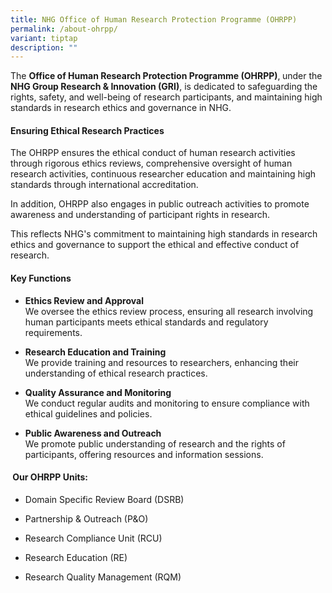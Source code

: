 ```yaml
---
title: NHG Office of Human Research Protection Programme (OHRPP)
permalink: /about-ohrpp/
variant: tiptap
description: ""
---
```

<p>The <strong>Office of Human Research Protection Programme (OHRPP)</strong>,<strong> </strong>under
the <strong>NHG Group Research &amp; Innovation (GRI)</strong>, is dedicated
to safeguarding the rights, safety, and well-being of research participants,
and maintaining high standards in research ethics and governance in NHG.</p>
<p></p>
<h4><strong>Ensuring Ethical Research Practices</strong></h4>
<p>The OHRPP ensures the ethical conduct of human research activities through
rigorous ethics reviews, comprehensive oversight of human research activities,
continuous researcher education and maintaining high standards through
international accreditation.</p>
<p>In addition, OHRPP also engages in public outreach activities to promote
awareness and understanding of participant rights in research.</p>
<p>This reflects NHG's commitment to maintaining high standards in research
ethics and governance to support the ethical and effective conduct of research.</p>
<p></p>
<h4><strong>Key Functions</strong></h4>
<ul data-tight="true" class="tight">
<li>
<p><strong>Ethics Review and Approval</strong>
<br>We oversee the ethics review process, ensuring all research involving
human participants meets ethical standards and regulatory requirements.</p>
</li>
<li>
<p><strong>Research Education and Training</strong>
<br>We provide training and resources to researchers, enhancing their understanding
of ethical research practices.</p>
</li>
<li>
<p><strong>Quality Assurance and Monitoring</strong>
<br>We conduct regular audits and monitoring to ensure compliance with ethical
guidelines and policies.</p>
</li>
<li>
<p><strong>Public Awareness and Outreach</strong>
<br>We promote public understanding of research and the rights of participants,
offering resources and information sessions.</p>
</li>
</ul>
<h4>&nbsp;<strong>Our OHRPP Units:</strong></h4>
<ul data-tight="true" class="tight">
<li>
<p>Domain Specific Review Board (DSRB)</p>
</li>
<li>
<p>Partnership &amp; Outreach (P&amp;O)</p>
</li>
<li>
<p>Research Compliance Unit (RCU)</p>
</li>
<li>
<p>Research Education (RE)</p>
</li>
<li>
<p>Research Quality Management (RQM)</p>
</li>
</ul>
<p></p>